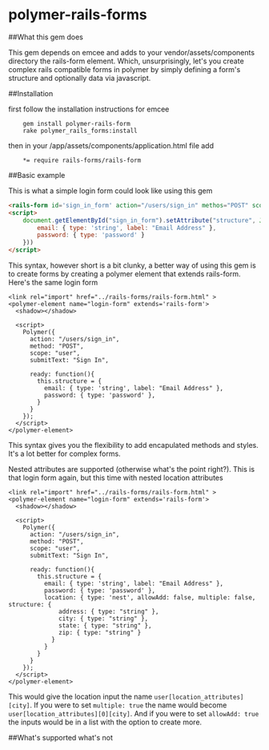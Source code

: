 polymer-rails-forms
===================


##What this gem does

This gem depends on emcee and adds to your vendor/assets/components directory
the rails-form element. Which, unsurprisingly, let's you create complex rails compatible 
forms in polymer by simply defining a form's structure and optionally data via 
javascript. 

##Installation

first follow the installation instructions for emcee

```
	gem install polymer-rails-form
	rake polymer_rails_forms:install
```

then in your /app/assets/components/application.html file add

```
	*= require rails-forms/rails-form
```

##Basic example

This is what a simple login form could look like using this gem

```html
<rails-form id='sign_in_form' action="/users/sign_in" methos="POST" scope="user" submitText="Sign In"></rails-form>
<script>
	document.getElementById("sign_in_form").setAttribute("structure", JSON.stringify({
		email: { type: 'string', label: "Email Address" },
    	password: { type: 'password' }
    }))
</script>
```

This syntax, however short is a bit clunky, a better way of using this gem is to create forms by creating a 
polymer element that extends rails-form. Here's the same login form


```
<link rel="import" href="../rails-forms/rails-form.html" >
<polymer-element name="login-form" extends='rails-form'>
  <shadow></shadow>
  
  <script>
    Polymer({
      action: "/users/sign_in",
      method: "POST",
      scope: "user",
      submitText: "Sign In",

      ready: function(){
        this.structure = {
          email: { type: 'string', label: "Email Address" },
          password: { type: 'password' },
        }               
      }
    });
  </script>
</polymer-element>
```

This syntax gives you the flexibility to add encapulated methods and styles. It's a lot 
better for complex forms. 

Nested attributes are supported (otherwise what's the point right?). This is that login form 
again, but this time with nested location attributes

```
<link rel="import" href="../rails-forms/rails-form.html" >
<polymer-element name="login-form" extends='rails-form'>
  <shadow></shadow>
  
  <script>
    Polymer({
      action: "/users/sign_in",
      method: "POST",
      scope: "user",
      submitText: "Sign In",

      ready: function(){
        this.structure = {
	      email: { type: 'string', label: "Email Address" },
	      password: { type: 'password' },
	      location: { type: 'nest', allowAdd: false, multiple: false, structure: {
	          address: { type: "string" },
    		  city: { type: "string" },
    		  state: { type: "string" },
    		  zip: { type: "string" }
	      	}
	      }
        }               
      }
    });
  </script>
</polymer-element>
```

This would give the location input the name ```user[location_attributes][city]```. If you were 
to set ```multiple: true``` the name would become ```user[location_attributes][0][city]```. And if 
you were to set ```allowAdd: true``` the inputs would be in a list with the option to create more. 


##What's supported what's not

